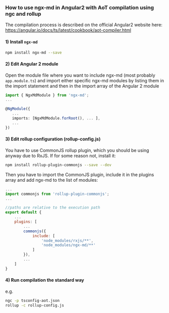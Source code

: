 ### How to use ngx-md in Angular2 with AoT compilation using ngc and rollup

The compilation process is described on the official Angular2 website here: https://angular.io/docs/ts/latest/cookbook/aot-compiler.html



#### 1) Install `ngx-md`

```bash
npm install ngx-md --save
```

#### 2) Edit Angular 2 module

Open the module file where you want to include ngx-md (most probably `app.module.ts`) and import either specific ngx-md modules by listing them in the import statement and then in the import array of the Angular 2 module

```typescript
import { NgxMdModule } from 'ngx-md';
...

@NgModule({
   ...
   imports: [NgxMdModule.forRoot(), ... ],
   ...
})
```

#### 3) Edit rollup configuration (rollup-config.js)

You have to use CommonJS rollup plugin, which you should be using anyway due to RxJS. If for some reason not, install it:

```bash
npm install rollup-plugin-commonjs --save --dev
```

Then you have to import the CommonJS plugin, include it in the plugins array and add ngx-md to the list of modules:

```javascript
...
import commonjs from 'rollup-plugin-commonjs';
...

//paths are relative to the execution path
export default {
	...
	plugins: [
		...
		commonjs({
			include: [
				'node_modules/rxjs/**',
				'node_modules/ngx-md/**'
			]
		}),
		...
	]
}
```

#### 4) Run compilation the standard way

e.g.

```bash
ngc -p tsconfig-aot.json
rollup -c rollup-config.js
```
